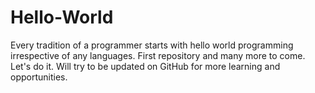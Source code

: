 # Hello-World
Every tradition of a programmer starts with hello world programming irrespective of any languages.  First repository and many more to come. Let's do it.
Will try to be updated on GitHub for more learning and opportunities. 
